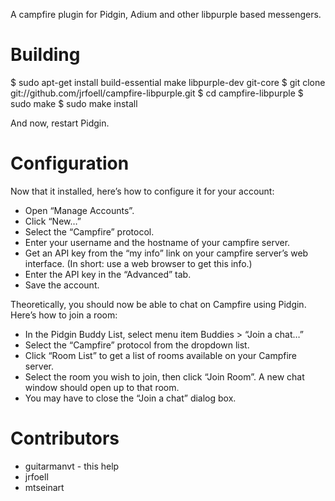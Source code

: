 A campfire plugin for Pidgin, Adium and other libpurple based messengers.

# Building
   $ sudo apt-get install build-essential make libpurple-dev git-core
   $ git clone git://github.com/jrfoell/campfire-libpurple.git
   $ cd campfire-libpurple
   $ sudo make
   $ sudo make install

And now, restart Pidgin.

# Configuration
Now that it installed, here’s how to configure it for your account:

 * Open “Manage Accounts”.
 * Click “New…”
 * Select the “Campfire” protocol.
 * Enter your username and the hostname of your campfire server.
 * Get an API key from the “my info” link on your campfire server’s web interface. (In short: use a web browser to get this info.)
 * Enter the API key in the “Advanced” tab.
 * Save the account.


Theoretically, you should now be able to chat on Campfire using Pidgin. Here’s how to join a room:

 * In the Pidgin Buddy List, select menu item Buddies > “Join a chat…”
 * Select the “Campfire” protocol from the dropdown list.
 * Click “Room List” to get a list of rooms available on your Campfire server.
 * Select the room you wish to join, then click “Join Room”. A new chat window should open up to that room.
 * You may have to close the “Join a chat” dialog box.

# Contributors
* guitarmanvt - this help
* jrfoell
* mtseinart

